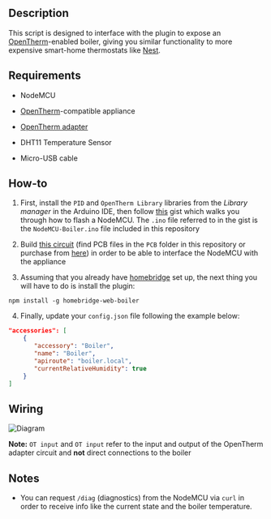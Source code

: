 ## Description

This script is designed to interface with the plugin to expose an [OpenTherm](https://en.wikipedia.org/wiki/OpenTherm)-enabled boiler, giving you similar functionality to more expensive smart-home thermostats like [Nest](https://nest.com/thermostats/).

## Requirements

* NodeMCU

* [OpenTherm](https://en.wikipedia.org/wiki/OpenTherm)-compatible appliance

* [OpenTherm adapter](http://ihormelnyk.com/arduino_opentherm_controller)

* DHT11 Temperature Sensor

* Micro-USB cable

## How-to

1. First, install the `PID` and `OpenTherm Library` libraries from the _Library manager_ in the Arduino IDE, then follow [this](https://gist.github.com/Tommrodrigues/8d9d3b886936ccea9c21f495755640dd) gist which walks you through how to flash a NodeMCU. The `.ino` file referred to in the gist is the `NodeMCU-Boiler.ino` file included in this repository

2. Build [this circuit](http://ihormelnyk.com/arduino_opentherm_controller) (find PCB files in the `PCB` folder in this repository or purchase from [here](https://www.openhardware.io/view/704/OpenTherm-Adapter)) in order to be able to interface the NodeMCU with the appliance

3. Assuming that you already have [homebridge](https://github.com/nfarina/homebridge#installation) set up, the next thing you will have to do is install the plugin:
```
npm install -g homebridge-web-boiler
```

4. Finally, update your `config.json` file following the example below:

```json
"accessories": [
    {
       "accessory": "Boiler",
       "name": "Boiler",
       "apiroute": "boiler.local",
       "currentRelativeHumidity": true
    }
]
```

## Wiring

![Diagram](https://i.ibb.co/rpHztcr/Untitled-1.jpg)

**Note:** `OT input` and `OT input` refer to the input and output of the OpenTherm adapter circuit and **not** direct connections to the boiler

## Notes

- You can request `/diag` (diagnostics) from the NodeMCU via `curl` in order to receive info like the current state and the boiler temperature.
